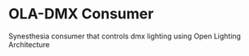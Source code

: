 # OLA-DMX Consumer

Synesthesia consumer that controls dmx lighting using Open Lighting Architecture
